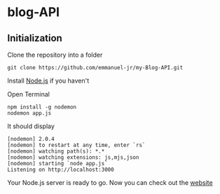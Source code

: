 # blog-API

## Initialization

Clone the repository into a folder

    git clone https://github.com/emmanuel-jr/my-Blog-API.git

Install [Node.js](https://nodejs.org/en/) if you haven't

Open Terminal

    npm install -g nodemon
    nodemon app.js

It should display  

    [nodemon] 2.0.4
    [nodemon] to restart at any time, enter `rs`
    [nodemon] watching path(s): *.*
    [nodemon] watching extensions: js,mjs,json  
    [nodemon] starting `node app.js`
    Listening on http://localhost:3000

Your Node.js server is ready to go.
Now you can check out the [website](https://emmanuel-jr.github.io/my-Blog-app/)